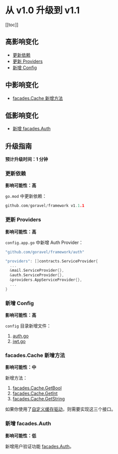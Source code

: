 # 从 v1.0 升级到 v1.1

[[toc]]

## 高影响变化

- [更新依赖](#更新依赖)
- [更新 Providers](#更新-providers)
- [新增 Config](#新增-config)

## 中影响变化

- [facades.Cache 新增方法](#facades-cache-新增方法)

## 低影响变化

- [新增 facades.Auth](#新增-facades-auth)

## 升级指南

**预计升级时间：1 分钟**

### 更新依赖

**影响可能性：高**

`go.mod` 中更新依赖：

```go
github.com/goravel/framework v1.1.1
```

### 更新 Providers

**影响可能性：高**

`config.app.go` 中新增 Auth Provider：

```go
"github.com/goravel/framework/auth"

"providers": []contracts.ServiceProvider{
  ...
  &mail.ServiceProvider{},
  &auth.ServiceProvider{},
  &providers.AppServiceProvider{},
  ...
}
```

### 新增 Config

**影响可能性：高**

`config` 目录新增文件：

1. [auth.go](https://github.com/goravel/goravel/blob/v1.1.1/config/auth.go)
2. [jwt.go](https://github.com/goravel/goravel/blob/v1.1.1/config/jwt.go)

### facades.Cache 新增方法

**影响可能性：中**

新增方法：

1. [facades.Cache.GetBool](https://github.com/goravel/framework/blob/87c7fa9b95e45fcf4f88a502f1a1adc213527ae1/contracts/cache/store.go#L9)
2. [facades.Cache.GetInt](https://github.com/goravel/framework/blob/87c7fa9b95e45fcf4f88a502f1a1adc213527ae1/contracts/cache/store.go#L10)
3. [facades.Cache.GetString](https://github.com/goravel/framework/blob/87c7fa9b95e45fcf4f88a502f1a1adc213527ae1/contracts/cache/store.go#L11)

如果你使用了[自定义缓存驱动](https://github.com/goravel/docs/blob/master/zh/digging-deeper/cache.md#%E6%B7%BB%E5%8A%A0%E8%87%AA%E5%AE%9A%E4%B9%89%E7%BC%93%E5%AD%98%E9%A9%B1%E5%8A%A8)，则需要实现这三个接口。

### 新增 facades.Auth

**影响可能性：低**

新增用户验证功能 [facades.Auth](../security/authentication.md)。
